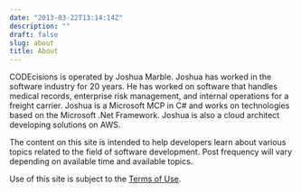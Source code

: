 ```yaml
---
date: "2013-03-22T13:14:14Z"
description: ""
draft: false
slug: about
title: About
---
```



CODEcisions is operated by Joshua Marble. Joshua has worked in the software industry for 20 years. He has worked on software that handles medical records, enterprise risk management, and internal operations for a freight carrier. Joshua is a Microsoft MCP in C# and works on technologies based on the Microsoft .Net Framework. Joshua is also a cloud architect developing solutions on AWS.

The content on this site is intended to help developers learn about various topics related to the field of software development. Post frequency will vary depending on available time and available topics.

Use of this site is subject to the [Terms of Use](/page/terms).

